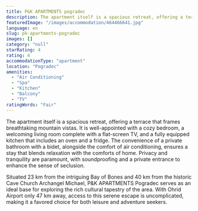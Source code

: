 ```yaml
---
title: P&K APARTMENTS pogradec
description: The apartment itself is a spacious retreat, offering a terrace that frames breathtaking mountain vistas. It is well-appointed with a cozy bedroom, a welcoming l
featuredImage: "/images/accommodation/464466641.jpg"
language: en
slug: pk-apartments-pogradec
images: []
category: "null"
starRating: 4
rating: 4
accommodationType: "apartment"
location: "Pogradec"
amenities:
  - "Air Conditioning"
  - "Spa"
  - "Kitchen"
  - "Balcony"
  - "TV"
ratingWords: "Fair"
---
```


The apartment itself is a spacious retreat, offering a terrace that frames breathtaking mountain vistas. It is well-appointed with a cozy bedroom, a welcoming living room complete with a flat-screen TV, and a fully equipped kitchen that includes an oven and a fridge. The convenience of a private bathroom with a bidet, alongside the comfort of air conditioning, ensures a stay that blends relaxation with the comforts of home. Privacy and tranquility are paramount, with soundproofing and a private entrance to enhance the sense of seclusion.

Situated 23 km from the intriguing Bay of Bones and 40 km from the historic Cave Church Archangel Michael, P&K APARTMENTS Pogradec serves as an ideal base for exploring the rich cultural tapestry of the area. With Ohrid Airport only 47 km away, access to this serene escape is uncomplicated, making it a favored choice for both leisure and adventure seekers.

